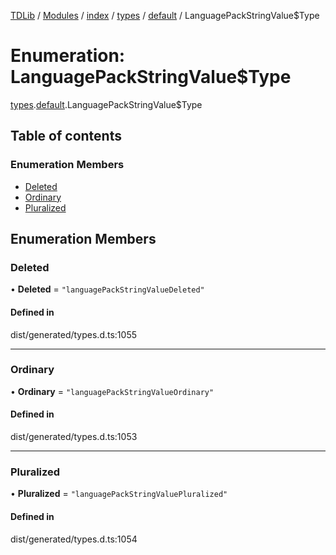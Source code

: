 [TDLib](../README.md) / [Modules](../modules.md) / [index](../modules/index.md) / [types](../modules/index.types.md) / [default](../modules/index.types.default.md) / LanguagePackStringValue$Type

# Enumeration: LanguagePackStringValue$Type

[types](../modules/index.types.md).[default](../modules/index.types.default.md).LanguagePackStringValue$Type

## Table of contents

### Enumeration Members

- [Deleted](index.types.default.LanguagePackStringValue_Type.md#deleted)
- [Ordinary](index.types.default.LanguagePackStringValue_Type.md#ordinary)
- [Pluralized](index.types.default.LanguagePackStringValue_Type.md#pluralized)

## Enumeration Members

### Deleted

• **Deleted** = ``"languagePackStringValueDeleted"``

#### Defined in

dist/generated/types.d.ts:1055

___

### Ordinary

• **Ordinary** = ``"languagePackStringValueOrdinary"``

#### Defined in

dist/generated/types.d.ts:1053

___

### Pluralized

• **Pluralized** = ``"languagePackStringValuePluralized"``

#### Defined in

dist/generated/types.d.ts:1054
